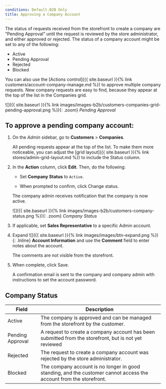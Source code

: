 ```yaml
---
conditions: Default.B2B Only
title: Approving a Company Account
---
```


The status of requests received from the storefront to create a company are “Pending Approval” until the request is reviewed by the store administrator, and either approved or rejected. The status of a company account might be set to any of the following:

- Active
- Pending Approval
- Rejected
- Blocked

You can also use the [Actions control]({{ site.baseurl }}{% link customers/account-company-manage.md %}) to approve multiple company requests. New company requests are easy to find, because they appear at the top of the list in the Companies grid.

![]({{ site.baseurl }}{% link images/images-b2b/customers-companies-grid-pending-approval.png %}){: .zoom}
_Pending Approval_

## To approve a pending company account:

1. On the _Admin_ sidebar, go to **Customers** > **Companies**.

    All pending requests appear at the top of the list. To make them more noticeable, you can adjust the [grid layout]({{ site.baseurl }}{% link stores/admin-grid-layout.md %}) to include the Status column.

1. In the **Action** column, click **Edit**. Then, do the following:

    - Set **Company Status** to `Active`.

    - When prompted to confirm, click <span class="btn">Change status</span>.

    The company admin receives notification that the company is now active.

    ![]({{ site.baseurl }}{% link images/images-b2b/customers-company-status.png %}){: .zoom}
    _Company Status_

1. If applicable, set **Sales Representative** to a specific Admin account.

1. Expand ![]({{ site.baseurl }}{% link images/images/btn-expand.png %}){: .Inline} **Account Information** and use the **Comment** field to enter notes about the account.

   The comments are not visible from the storefront.

1. When complete, click <span class="btn">Save</span>.

    A confirmation email is sent to the company and company admin with instructions to set the account password.

## Company Status

| Field            | Description                                                                                                        |
|------------------|--------------------------------------------------------------------------------------------------------------------|
| Active           | The company is approved and can be managed from the storefront by the customer.                                    |
| Pending Approval | A request to create a company account has been submitted from the storefront, but is not yet reviewed              |
| Rejected         | The request to create a company account was rejected by the store administrator.                                   |
| Blocked          | The company account is no longer in good standing, and the customer cannot access the account from the storefront. |
